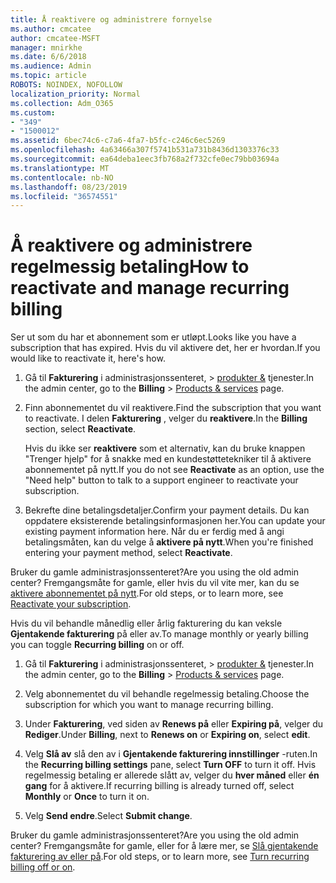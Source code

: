 ```yaml
---
title: Å reaktivere og administrere fornyelse
ms.author: cmcatee
author: cmcatee-MSFT
manager: mnirkhe
ms.date: 6/6/2018
ms.audience: Admin
ms.topic: article
ROBOTS: NOINDEX, NOFOLLOW
localization_priority: Normal
ms.collection: Adm_O365
ms.custom:
- "349"
- "1500012"
ms.assetid: 6bec74c6-c7a6-4fa7-b5fc-c246c6ec5269
ms.openlocfilehash: 4a63466a307f5741b531a731b8436d1303376c33
ms.sourcegitcommit: ea64deba1eec3fb768a2f732cfe0ec79bb03694a
ms.translationtype: MT
ms.contentlocale: nb-NO
ms.lasthandoff: 08/23/2019
ms.locfileid: "36574551"
---
```

# <a name="how-to-reactivate-and-manage-recurring-billing"></a><span data-ttu-id="47643-102">Å reaktivere og administrere regelmessig betaling</span><span class="sxs-lookup"><span data-stu-id="47643-102">How to reactivate and manage recurring billing</span></span>

<span data-ttu-id="47643-103">Ser ut som du har et abonnement som er utløpt.</span><span class="sxs-lookup"><span data-stu-id="47643-103">Looks like you have a subscription that has expired.</span></span> <span data-ttu-id="47643-104">Hvis du vil aktivere det, her er hvordan.</span><span class="sxs-lookup"><span data-stu-id="47643-104">If you would like to reactivate it, here's how.</span></span>
  
1. <span data-ttu-id="47643-105">Gå til **Fakturering** i administrasjonssenteret, \> [produkter &](https://go.microsoft.com/fwlink/p/?linkid=842054) tjenester.</span><span class="sxs-lookup"><span data-stu-id="47643-105">In the admin center, go to the **Billing** \> [Products & services](https://go.microsoft.com/fwlink/p/?linkid=842054) page.</span></span>

2. <span data-ttu-id="47643-106">Finn abonnementet du vil reaktivere.</span><span class="sxs-lookup"><span data-stu-id="47643-106">Find the subscription that you want to reactivate.</span></span> <span data-ttu-id="47643-107">I delen **Fakturering** , velger du **reaktivere**.</span><span class="sxs-lookup"><span data-stu-id="47643-107">In the **Billing** section, select  **Reactivate**.</span></span>

    <span data-ttu-id="47643-108">Hvis du ikke ser **reaktivere** som et alternativ, kan du bruke knappen "Trenger hjelp" for å snakke med en kundestøttetekniker til å aktivere abonnementet på nytt.</span><span class="sxs-lookup"><span data-stu-id="47643-108">If you do not see **Reactivate** as an option, use the "Need help" button to talk to a support engineer to reactivate your subscription.</span></span>

3. <span data-ttu-id="47643-109">Bekrefte dine betalingsdetaljer.</span><span class="sxs-lookup"><span data-stu-id="47643-109">Confirm your payment details.</span></span> <span data-ttu-id="47643-110">Du kan oppdatere eksisterende betalingsinformasjonen her.</span><span class="sxs-lookup"><span data-stu-id="47643-110">You can update your existing payment information here.</span></span> <span data-ttu-id="47643-111">Når du er ferdig med å angi betalingsmåten, kan du velge å **aktivere på nytt**.</span><span class="sxs-lookup"><span data-stu-id="47643-111">When you're finished entering your payment method, select **Reactivate**.</span></span>

<span data-ttu-id="47643-112">Bruker du gamle administrasjonssenteret?</span><span class="sxs-lookup"><span data-stu-id="47643-112">Are you using the old admin center?</span></span> <span data-ttu-id="47643-113">Fremgangsmåte for gamle, eller hvis du vil vite mer, kan du se [aktivere abonnementet på nytt](https://docs.microsoft.com/en-us/office365/admin/subscriptions-and-billing/reactivate-your-subscription).</span><span class="sxs-lookup"><span data-stu-id="47643-113">For old steps, or to learn more, see [Reactivate your subscription](https://docs.microsoft.com/en-us/office365/admin/subscriptions-and-billing/reactivate-your-subscription).</span></span> 

<span data-ttu-id="47643-114">Hvis du vil behandle månedlig eller årlig fakturering du kan veksle **Gjentakende fakturering** på eller av.</span><span class="sxs-lookup"><span data-stu-id="47643-114">To manage monthly or yearly billing you can toggle **Recurring billing** on or off.</span></span>
  
1. <span data-ttu-id="47643-115">Gå til **Fakturering** i administrasjonssenteret, \> [produkter &](https://go.microsoft.com/fwlink/p/?linkid=842054) tjenester.</span><span class="sxs-lookup"><span data-stu-id="47643-115">In the admin center, go to the **Billing** \> [Products & services](https://go.microsoft.com/fwlink/p/?linkid=842054) page.</span></span>

2. <span data-ttu-id="47643-116">Velg abonnementet du vil behandle regelmessig betaling.</span><span class="sxs-lookup"><span data-stu-id="47643-116">Choose the subscription for which you want to manage recurring billing.</span></span>

3. <span data-ttu-id="47643-117">Under **Fakturering**, ved siden av **Renews på** eller **Expiring på**, velger du **Rediger**.</span><span class="sxs-lookup"><span data-stu-id="47643-117">Under **Billing**, next to **Renews on** or **Expiring on**, select **edit**.</span></span>

4. <span data-ttu-id="47643-118">Velg **Slå av** slå den av i **Gjentakende fakturering innstillinger** -ruten.</span><span class="sxs-lookup"><span data-stu-id="47643-118">In the **Recurring billing settings** pane, select **Turn OFF** to turn it off.</span></span> <span data-ttu-id="47643-119">Hvis regelmessig betaling er allerede slått av, velger du **hver måned** eller **én gang** for å aktivere.</span><span class="sxs-lookup"><span data-stu-id="47643-119">If recurring billing is already turned off, select **Monthly** or **Once** to turn it on.</span></span>

5. <span data-ttu-id="47643-120">Velg **Send endre**.</span><span class="sxs-lookup"><span data-stu-id="47643-120">Select **Submit change**.</span></span>

<span data-ttu-id="47643-121">Bruker du gamle administrasjonssenteret?</span><span class="sxs-lookup"><span data-stu-id="47643-121">Are you using the old admin center?</span></span> <span data-ttu-id="47643-122">Fremgangsmåte for gamle, eller for å lære mer, se [Slå gjentakende fakturering av eller på](https://docs.microsoft.com/office365/admin/subscriptions-and-billing/renew-your-subscription#turn-recurring-billing-off-or-on).</span><span class="sxs-lookup"><span data-stu-id="47643-122">For old steps, or to learn more, see [Turn recurring billing off or on](https://docs.microsoft.com/office365/admin/subscriptions-and-billing/renew-your-subscription#turn-recurring-billing-off-or-on).</span></span>
